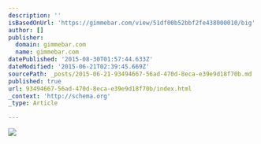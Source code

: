 ```yaml
---
description: ''
isBasedOnUrl: 'https://gimmebar.com/view/51df00b52bbf2fe438000010/big'
author: []
publisher:
  domain: gimmebar.com
  name: gimmebar.com
datePublished: '2015-08-30T01:57:44.633Z'
dateModified: '2015-06-21T02:39:45.669Z'
sourcePath: _posts/2015-06-21-93494667-56ad-470d-8eca-e39e9d18f70b.md
published: true
url: 93494667-56ad-470d-8eca-e39e9d18f70b/index.html
_context: 'http://schema.org'
_type: Article

---
```

![](https://gimmebar-assets.s3.amazonaws.com/507d9bfa175b4.jpg)
